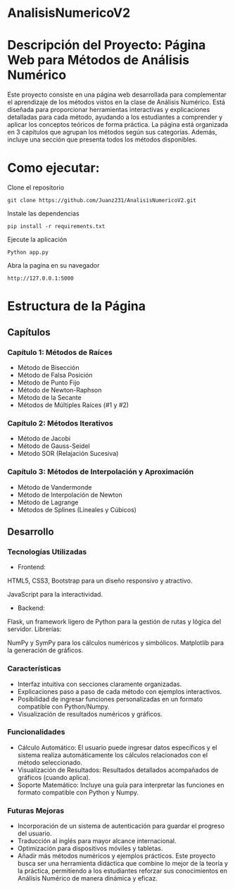 # AnalisisNumericoV2
# Descripción del Proyecto: Página Web para Métodos de Análisis Numérico
Este proyecto consiste en una página web desarrollada para complementar el aprendizaje de los métodos vistos en la clase de Análisis Numérico. Está diseñada para proporcionar herramientas interactivas y explicaciones detalladas para cada método, ayudando a los estudiantes a comprender y aplicar los conceptos teóricos de forma práctica. La página está organizada en 3 capítulos que agrupan los métodos según sus categorías. Además, incluye una sección que presenta todos los métodos disponibles.

# Como ejecutar:

Clone el repositorio

    git clone https://github.com/Juanz231/AnalisisNumericoV2.git

Instale las dependencias

    pip install -r requirements.txt

Ejecute la aplicación

    Python app.py

Abra la pagina en su navegador

    http://127.0.0.1:5000

# Estructura de la Página
## Capítulos
### Capítulo 1: Métodos de Raíces

* Método de Bisección
* Método de Falsa Posición
* Método de Punto Fijo
* Método de Newton-Raphson
* Método de la Secante
* Métodos de Múltiples Raíces (#1 y #2)
### Capítulo 2: Métodos Iterativos

* Método de Jacobi
* Método de Gauss-Seidel
* Método SOR (Relajación Sucesiva)
### Capítulo 3: Métodos de Interpolación y Aproximación

* Método de Vandermonde
* Método de Interpolación de Newton
* Método de Lagrange
* Métodos de Splines (Lineales y Cúbicos)
## Desarrollo
### Tecnologías Utilizadas
* Frontend:

HTML5, CSS3, Bootstrap para un diseño responsivo y atractivo.

JavaScript para la interactividad.
* Backend:

Flask, un framework ligero de Python para la gestión de rutas y lógica del servidor.
Librerías:

NumPy y SymPy para los cálculos numéricos y simbólicos.
Matplotlib para la generación de gráficos.
### Características
* Interfaz intuitiva con secciones claramente organizadas.
* Explicaciones paso a paso de cada método con ejemplos interactivos.
* Posibilidad de ingresar funciones personalizadas en un formato compatible con Python/Numpy.
* Visualización de resultados numéricos y gráficos.
### Funcionalidades
* Cálculo Automático: El usuario puede ingresar datos específicos y el sistema realiza automáticamente los cálculos relacionados con el método seleccionado.
* Visualización de Resultados: Resultados detallados acompañados de gráficos (cuando aplica).
* Soporte Matemático: Incluye una guía para interpretar las funciones en formato compatible con Python y Numpy.
### Futuras Mejoras
* Incorporación de un sistema de autenticación para guardar el progreso del usuario.
* Traducción al inglés para mayor alcance internacional.
* Optimización para dispositivos móviles y tabletas.
* Añadir más métodos numéricos y ejemplos prácticos.
Este proyecto busca ser una herramienta didáctica que combine lo mejor de la teoría y la práctica, permitiendo a los estudiantes reforzar sus conocimientos en Análisis Numérico de manera dinámica y eficaz.
